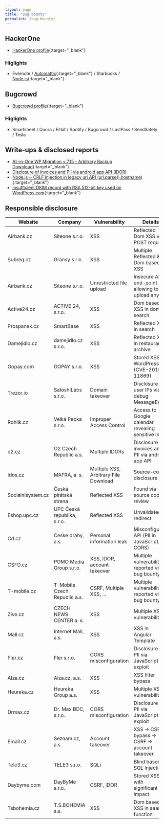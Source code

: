 ```yaml
---
layout: page
title: "Bug bounty"
permalink: /bug-bounty/
---
```


## HackerOne

* [HackerOne profile](https://hackerone.com/vavkamil){:target="_blank"}

### Higlights

* Evernote / [Automattic](https://hackerone.com/reports/550937){:target="_blank"} / Starbucks / [Node.js](https://hackerone.com/reports/550937){:target="_blank"}

## Bugcrowd

* [Bugcrowd profile](https://bugcrowd.com/vavkamil){:target="_blank"}

### Higlights

* Smartsheet / Quora / Fitbit / Spotify / Bugcrowd / LastPass / SendSafely / Tesla

## Write-ups & disclosed reports

* [All-in-One WP Migration < 7.15 - Arbitrary Backup Download](https://wpvulndb.com/vulnerabilities/10151){:target="_blank"}
* [Disclosure of invoices and PII via android app API (IDOR)](#todo)
* [Node.js ~ CRLF Injection in legacy url API (url.parse().hostname)](https://hackerone.com/reports/771596){:target="_blank"}
* [Insufficient DKIM record with RSA 512-bit key used on WordPress.com](https://hackerone.com/reports/550937){:target="_blank"}

## Responsible disclosure

| Website           | Company                      | Vulnerability                         | Details                                            | Reward | References                                                               |
|-------------------|------------------------------|---------------------------------------|----------------------------------------------------|--------|--------------------------------------------------------------------------|
| Airbank.cz        | Siteone s.r.o.               | XSS                                   | Reflected Dom XSS via POST request                 | Yes    | [security.txt](https://www.airbank.cz/.well-known/security.txt){:target="_blank"}          |
| Subreg.cz         | Gransy s.r.o.                | XSS                                   | Multiple Reflected & Dom based XSS                 | Yes    |                                                                          |
| Airbank.cz        | Siteone s.r.o.               | Unrestricted file upload              | Insecure API end-point allowing to upload any file | Yes    | [security.txt](https://www.airbank.cz/.well-known/security.txt){:target="_blank"}          |
| Active24.cz       | ACTIVE 24, s.r.o.            | XSS                                   | Dom based XSS in domain search                     | No     | [security.txt](https://www.active24.cz/.well-known/security.txt){:target="_blank"}         |
| Prospanek.cz      | SmartBase                    | XSS                                   | Reflected XSS in search                            | No     |                                                                          |
| Damejidlo.cz      | damejidlo.cz s.r.o.          | XSS                                   | Reflected XSS in restaurants archive               | Yes    |                                                                          |
| Gopay.com         | GOPAY s.r.o.                 | XSS                                   | Stored XSS in WordPress (CVE-2019-11869)           | No     | [security.txt](https://www.gopay.com/.well-known/security.txt){:target="_blank"}           |
| Trezor.io         | SatoshiLabs s.r.o.           | Domain takeover                       | Disclosure of user IPs via debug MessageEvent      | Yes    | [Leaderboard](https://trezor.io/security/){:target="_blank"}                               |
| Rohlik.cz         | Velká Pecka s.r.o.           | Improper Access Control               | Access to Google calendar revealing sensitive info | No     | [security.txt](https://www.rohlik.cz/.well-known/security.txt){:target="_blank"}           |
| o2.cz             | O2 Czech Republic a.s.       | Multiple IDORs                        | Disclosure of invoices and PII via android app API | No     | [Write-up](#todo)                                                        |
| Idos.cz           | MAFRA, a. s.                 | Multiple XSS, Arbitrary File Download | Source-code disclosure                             | No     |                                                                          |
| Socialnisystem.cz | Česká pirátská strana        | Reflected XSS                         | Found via source code review                       | No     | [GitHub issue](https://github.com/pirati-web/socialnisystem.cz/issues/1){:target="_blank"} |
| Eshop.upc.cz      | UPC Česká republika, s.r.o.  | Reflected XSS                         | Unvalidated redirect                               | No     |                                                                          |
| Cd.cz             | Ceske drahy, a.s.            | Personal information leak             | Misconfigured API (PII in JavaScript, CORS)        | Yes    |                                                                          |
| CSFD.cz           | POMO Media Group s.r.o.      | XSS, IDOR, account takeover           | Multiple vulnerabilities reported via bug bounty   | Yes    | [Hall of Fame](https://www.csfd.cz/vyvojari/){:target="_blank"}                            |
| T-mobile.cz       | T-Mobile Czech Republic a.s. | CSRF, Multiple XSS, ...               | Multiple vulnerabilities reported via bug bounty   | Yes    | [Hall of Fame](https://www.t-mobile.cz/bug-bounty/zed-slavy){:target="_blank"}             |
| Zive.cz           | CZECH NEWS CENTER a. s.      | XSS                                   | Multiple XSS vulnerabilities                       | No     | [security.txt](https://www.zive.cz/.well-known/security.txt){:target="_blank"}             |
| Mall.cz           | Internet Mall, a.s.          | XSS                                   | XSS in Angular Template                            | Yes    | [Hacktrophy](https://hacktrophy.com/){:target="_blank"}                                    |
| Fler.cz           | Fler s.r.o.                  | CORS misconfiguration                 | Disclosure of PII via JavaScript exploit           | No     |                                                                          |
| Alza.cz           | Alza.cz, a.s.                | XSS                                   | XSS filter bypass                                  | No     | [security.txt](https://www.alza.cz/.well-known/security.txt){:target="_blank"}             |
| Heureka.cz        | Heureka Group a.s.           | XSS                                   | Multiple XSS vulnerabilities                       | No     | [security.txt](https://heureka.cz/.well-known/security.txt){:target="_blank"}              |
| Drmax.cz          | Dr. Max BDC, s.r.o.          | CORS misconfiguration                 | Disclosure of PII via JavaScript exploit           | No     |                                                                          |
| Email.cz          | Seznam.cz, a.s.              | Account takeover                      | XSS -> CSP bypass -> CSRF -> account takeover      | No     |                                                                          |
| Tele3.cz          | TELE3 s.r.o.                 | SQLi                                  | Blind based SQL Injection                          | Yes    |                                                                          |
| Daybyme.com       | DayByMe s.r.o.               | CSRF, IDOR                            | Stored XSS with significant impact                 | Yes    | [Hacktrophy](https://hacktrophy.com/){:target="_blank"}                                    |
| Tsbohemia.cz      | T.S.BOHEMIA a.s.             | XSS                                   | Dom based XSS in search function                   | No     |                                                                          |